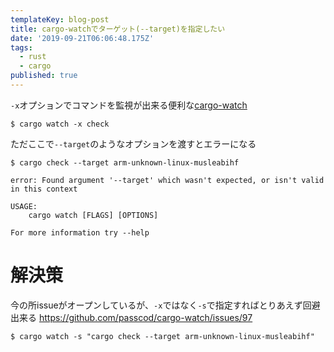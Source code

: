 ```yaml
---
templateKey: blog-post
title: cargo-watchでターゲット(--target)を指定したい
date: '2019-09-21T06:06:48.175Z'
tags:
  - rust
  - cargo
published: true
---
```


`-x`オプションでコマンドを監視が出来る便利な[cargo-watch](https://github.com/passcod/cargo-watch/)

```
$ cargo watch -x check
```

ただここで`--target`のようなオプションを渡すとエラーになる

```
$ cargo check --target arm-unknown-linux-musleabihf
```

```
error: Found argument '--target' which wasn't expected, or isn't valid in this context

USAGE:
    cargo watch [FLAGS] [OPTIONS]

For more information try --help
```

# 解決策
今の所issueがオープンしているが、`-x`ではなく`-s`で指定すればとりあえず回避出来る
https://github.com/passcod/cargo-watch/issues/97

```
$ cargo watch -s "cargo check --target arm-unknown-linux-musleabihf"
```
